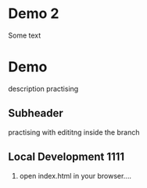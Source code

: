 # Demo 2

Some text 
 # Demo

 description practising

 ## Subheader

 practising with edititng inside the branch

 ## Local Development 1111

 1. open index.html in your browser....